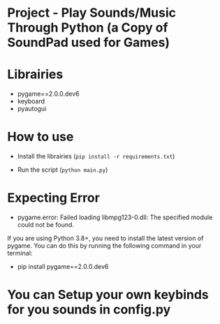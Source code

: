 # Project - Play Sounds/Music Through Python (a Copy of SoundPad used for Games)


# Librairies
- pygame==2.0.0.dev6
- keyboard
- pyautogui

# How to use
- Install the librairies (`pip install -r requirements.txt`)

- Run the script (`python main.py`)


# Expecting Error
- pygame.error: Failed loading libmpg123-0.dll: The specified module could not be found.

If you are using Python 3.8+, you need to install the latest version of pygame. You can do this by running the following command in your terminal:
- pip install pygame==2.0.0.dev6


# You can Setup your own keybinds for you sounds in config.py
